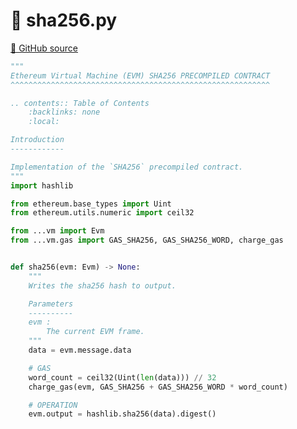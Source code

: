# 🐍 sha256.py

[🐙 GitHub source](https://github.com/ethereum/execution-specs/blob/c5415056a4a7066906f67c203ec5364a9de8e017/src/ethereum/cancun/vm/precompiled_contracts/sha256.py)

```python
"""
Ethereum Virtual Machine (EVM) SHA256 PRECOMPILED CONTRACT
^^^^^^^^^^^^^^^^^^^^^^^^^^^^^^^^^^^^^^^^^^^^^^^^^^^^^^^^^^

.. contents:: Table of Contents
    :backlinks: none
    :local:

Introduction
------------

Implementation of the `SHA256` precompiled contract.
"""
import hashlib

from ethereum.base_types import Uint
from ethereum.utils.numeric import ceil32

from ...vm import Evm
from ...vm.gas import GAS_SHA256, GAS_SHA256_WORD, charge_gas


def sha256(evm: Evm) -> None:
    """
    Writes the sha256 hash to output.

    Parameters
    ----------
    evm :
        The current EVM frame.
    """
    data = evm.message.data

    # GAS
    word_count = ceil32(Uint(len(data))) // 32
    charge_gas(evm, GAS_SHA256 + GAS_SHA256_WORD * word_count)

    # OPERATION
    evm.output = hashlib.sha256(data).digest()
```
